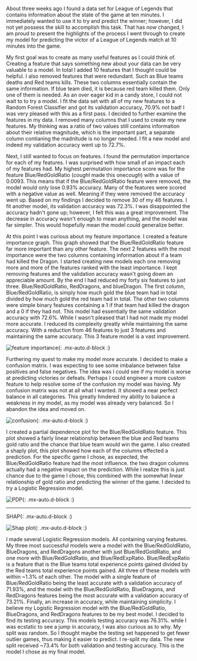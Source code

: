  About three weeks ago I found a data set for League of Legends that contains information about the state of the game at ten minutes. I immediately wanted to use it to try and predict the winner; however, I did not yet possess the skill to accomplish this task. That has now changed, I am proud to present the highlights of the process I went through to create my model for predicting the victor of a League of Legends match at 10 minutes into the game. 

  My first goal was to create as many useful features as I could think of. Creating a feature that says something new about your data can be very valuable to a model.
In total I added 10 features that I thought could be helpful. I also removed features that were redundant. Such as Blue teams deaths and Red teams kills. These two columns essentially contain the same information. If blue team died, it is because red team killed them. Only one of them is needed. As an over eager kid in a candy store, I could not wait to to try a model. I fit the data set with all of my new features to a Random Forest Classifier and got its validation accuracy, 70.9% not bad! I was very pleased with this as a first pass. I decided to further examine the features in my data. I removed many columns that I used to create my new features. My thinking was a ratio of two values still contains information about their relative magnitude, which is the important part, a separate column contianing the madnitude is no longer needed. I fit a new model and indeed my validation accuracy went up to 72.7%.

  Next, I still wanted to focus on features. I found the permutation importance for each of my features. I was surprised with how small of an impact each of my features had. My highest permutation importance score was for the feature Blue/RedGoldRatio (*cough*I made this one*cough*) with a value of 0.0093. This means that if the Blue/RedGoldRatio feature were removed, the model would only lose 0.93% accuracy. Many of the features were scored with a negative value as well. Meaning if they were removed the accuracy went up. Based on my findings I decided to remove 30 of my 46 features. I fit another model, its validation accuracy was 72.3%. I was disappointed the accuracy hadn't gone up; however, I felt this was a great improvement. The decrease in accuracy wasn't enough to mean anything, and the model was far simpler. This would hopefully mean the model could generalize better.

  At this point I was curious about my feature importance. I created a feature importance graph. This graph showed that the Blue/RedGoldRatio feature far more important than any other feature. The next 2 features with the most importance were the two columns containing information about if a team had killed the Dragon. I started creating new models each one removing more and more of the features ranked with the least importance. I kept removing features and the validation accuracy wasn't going down an appreciable amount. By the end I had reduced my forty six features to just three. Blue/RedGoldRatio, RedDragons, and blueDragon. The first column, Blue/RedGoldRatio, is simply how much gold the blue team had in total divided by how much gold the red team had in total. The other two columns were simple binary features containing a 1 if that team had killed the dragon and a 0 if they had not. This model had essentially the same validation accuracy with 72.6%. While I wasn't pleased that I had not made my model more accurate. I reduced its complexity greatly while maintaining the same accuracy. With a reduction from 46 features to just 3 features and maintaining the same accuracy. This 3 feature model is a vast improvement.


![feature importance](https://i.imgur.com/qNtcrCK.png){: .mx-auto.d-block :}


  Furthering my quest to make my model more accurate. I decided to make a confusion matrix. I was expecting to see some imbalance between false positives and false negatives. The idea was I could see if my model is worse at predicting victories or defeats. Perhaps I could engineer a more custom feature to help resolve some of the confusion my model was having. My confusion matrix was not at all what I wanted. It showed a near perfect balance in all categories. This greatly hindered my ability to balance a weakness in my model, as my model was already very balanced. So I abandon the idea and moved on.
  
  
![confusion](https://i.imgur.com/Q9QntpR.png){: .mx-auto.d-block :}
  
  
  I created a partial dependence plot for the Blue/RedGoldRatio feature. This plot showed a fairly linear relationship between the blue and Red teams gold ratio and the chance that blue team would win the game. I also created a shaply plot, this plot showed how each of the columns effected a prediction. For the specific game I chose, as expected, the Blue/RedGoldRatio feature had the most influence. the two dragon columns actually had a negative impact on the prediction. While I realize this is just chance due to the game I chose, this combined with the somewhat linear relationship of gold ratio and predicting the winner of the game. I decided to try a Logistic Regression model.

![PDP](https://i.imgur.com/ixOMKAy.png){: .mx-auto.d-block :}







_________________________________________________________________________________________________________________________________________________________________________________


SHAP{: .mx-auto.d-block :}




![Shap plot](https://i.imgur.com/3bNc8Sr.png){: .mx-auto.d-block :}


  I made several Logistic Regression models. All containing varying features. My three most successful models were a model with the Blue/RedGoldRatio, BlueDragons, and RedDragons another with just Blue/RedGoldRatio, and one more with Blue/RedGoldRatio, and Blue/RedExpRatio. Blue/RedExpRatio is a feature that is the Blue teams total experience points gained divided by the Red teams total experience points gained. All three of these models with within ~1.3% of each other. The model with a single feature of Blue/RedGoldRatio being the least accurate with a validation accuracy of 71.93%, and the model with the Blue/RedGoldRatio, BlueDragons, and RedDragons features being the most accurate with a validation accuracy of 73.21%. Finally, an increase in accuracy, while maintaining simplicity. I believe my Logistic Regression model with the Blue/RedGoldRatio, BlueDragons, and RedDragons features to be my best model. I decided to find its testing accuracy. This models testing accuracy was 76.31%. while I was ecstatic to see a jump in accuracy, I was also curious as to why. My split was random. So I thought maybe the testing set happened to get fewer outlier games, thus making it easier to predict. I re-split my data. The new split received ~73.4% for both validation and testing accuracy. This is the model I chose as my final model.
